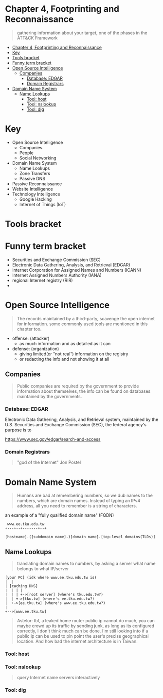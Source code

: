 # Chapter 4, Footprinting and Reconnaissance
> gathering information about your target, one of the phases in the ATT&CK Framework

- [Chapter 4, Footprinting and Reconnaissance](#chapter-4-footprinting-and-reconnaissance)
- [Key](#key)
- [Tools bracket](#tools-bracket)
- [Funny term bracket](#funny-term-bracket)
- [Open Source Intelligence](#open-source-intelligence)
  - [Companies](#companies)
    - [Database: EDGAR](#database-edgar)
    - [Domain Registrars](#domain-registrars)
- [Domain Name System](#domain-name-system)
  - [Name Lookups](#name-lookups)
    - [Tool: host](#tool-host)
    - [Tool: nslookup](#tool-nslookup)
    - [Tool: dig](#tool-dig)

# Key
- Open Source Intelligence
  - Companies
  - People
  - Social Networking
- Domain Name System
  - Name Lookups
  - Zone Transfers
  - Passive DNS
- Passive Reconnaissance
- Website Intelligence
- Technology Intelligence
  - Google Hacking
  - Internet of Things (IoT)

# Tools bracket

# Funny term bracket
- Securities and Exchange Commission (SEC)
- Electronic Data Gathering, Analysis, and Retrieval (EDGAR)
- Internet Corporation for Assigned Names and Numbers (ICANN)
- Internet Assigned Numbers Authority (IANA)
- regional Internet registry (RIR)
- 

# Open Source Intelligence
> The records maintained by a third-party, scavenge the open internet for information. some commonly used tools are mentioned in this chapter too.

- offense: (attacker)
  - as much information and as detailed as it can
- defense: (organization)
  - giving limited(or "not real") information on the registry
  - or redacting the info and not showing it at all

## Companies
> Public companies are required by the government to provide information about themselves, the info can be found on databases maintained by the governments.

### Database: EDGAR
Electronic Data Gathering, Analysis, and Retrieval system, maintained by the U.S. Securities and Exchange Commission (SEC), the federal agency's purpose is to 

https://www.sec.gov/edgar/search-and-access

### Domain Registrars
> "god of the Internet" Jon Postel

# Domain Name System
> Humans are bad at remembering numbers, so we dub names to the numbers, which are domain names. Instead of typing an IPv4 address, all you need to remember is a string of characters.

an example of a "fully qualified domain name" (FQDN)
```
 www.ee.tku.edu.tw
+---+--+-------+--+

[hostname].([subdomain name].)[domain name].[top-level domains(TLDs)]
```

## Name Lookups
> translating domain names to numbers, by asking a server what name belongs to what IP/server

```
[your PC] (idk where www.ee.tku.edu.tw is)
|  |
| [caching DNS]
|  | | |
|  | | +->[root server] (where's tku.edu.tw?)
|  | +->[tku.tw] (where's ee.tku.edu.tw?)
|  +->[ee.tku.tw] (where's www.ee.tku.edu.tw?)
| 
+-->[www.ee.tku.tw]
```
> Astelor: tbf, a leaked home router public ip cannot do much, you can maybe crowd up its traffic by sending junk, as long as its configured correctly, I don't think much can be done.
> I'm still looking into if a public ip can be used to pin point the user's precise geographical location.
> And how bad the internet architecture is in Taiwan.

### Tool: host

### Tool: nslookup
> query Internet name servers interactively
### Tool: dig

